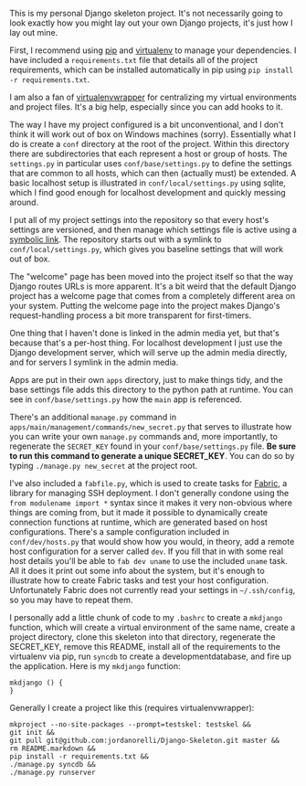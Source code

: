 This is my personal Django skeleton project.  It's not necessarily going to look exactly how you might lay out your own Django projects, it's just how I lay out mine.

First, I recommend using [pip](http://pypi.python.org/pypi/pip) and [virtualenv](http://pypi.python.org/pypi/virtualenv) to manage your dependencies.  I have included a `requirements.txt` file that details all of the project requirements, which can be installed automatically in pip using `pip install -r requirements.txt`.

I am also a fan of [virtualenvwrapper](http://pypi.python.org/pypi/virtualenvwrapper) for centralizing my virtual environments and project files.  It's a big help, especially since you can add hooks to it.

The way I have my project configured is a bit unconventional, and I don't think it will work out of box on Windows machines (sorry).  Essentially what I do is create a `conf` directory at the root of the project.  Within this directory there are subdirectories that each represent a host or group of hosts.  The `settings.py` in particular uses `conf/base/settings.py` to define the settings that are common to all hosts, which can then (actually must) be extended.  A basic localhost setup is illustrated in `conf/local/settings.py` using sqlite, which I find good enough for localhost development and quickly messing around.

I put all of my project settings into the repository so that every host's settings are versioned, and then manage which settings file is active using a [symbolic link](http://en.wikipedia.org/wiki/Symbolic_link).  The repository starts out with a symlink to `conf/local/settings.py`, which gives you baseline settings that will work out of box.

The "welcome" page has been moved into the project itself so that the way Django routes URLs is more apparent.  It's a bit weird that the default Django project has a welcome page that comes from a completely different area on your system.  Putting the welcome page into the project makes Django's request-handling process a bit more transparent for first-timers.

One thing that I haven't done is linked in the admin media yet, but that's because that's a per-host thing.  For localhost development I just use the Django development server, which will serve up the admin media directly, and for servers I symlink in the admin media.

Apps are put in their own `apps` directory, just to make things tidy, and the base settings file adds this directory to the python path at runtime.  You can see in `conf/base/settings.py` how the `main` app is referenced.

There's an additional `manage.py` command in `apps/main/management/commands/new_secret.py` that serves to illustrate how you can write your own `manage.py` commands and, more importantly, to regenerate the `SECRET_KEY` found in your `conf/base/settings.py` file.  **Be sure to run this command to generate a unique SECRET\_KEY**.  You can do so by typing `./manage.py new_secret` at the project root.

I've also included a `fabfile.py`, which is used to create tasks for [Fabric](http://docs.fabfile.org/en/1.2.2/index.html), a library for managing SSH deployment.  I don't generally condone using the `from modulename import *` syntax since it makes it very non-obvious where things are coming from, but it made it possible to dynamically create connection functions at runtime, which are generated based on host configurations.  There's a sample configuration included in `conf/dev/hosts.py` that would show how you would, in theory, add a remote host configuration for a server called `dev`.  If you fill that in with some real host details you'll be able to `fab dev uname` to use the included `uname` task.  All it does it print out some info about the system, but it's enough to illustrate how to create Fabric tasks and test your host configuration.  Unfortunately Fabric does not currently read your settings in `~/.ssh/config`, so you may have to repeat them.

I personally add a little chunk of code to my `.bashrc` to create a `mkdjango` function, which will create a virtual environment of the same name, create a project directory, clone this skeleton into that directory, regenerate the SECRET\_KEY, remove this README, install all of the requirements to the virtualenv via pip, run `syncdb` to create a developmentdatabase, and fire up the application.  Here is my `mkdjango` function:

    mkdjango () {
    }

Generally I create a project like this (requires virtualenvwrapper):

    mkproject --no-site-packages --prompt=testskel: testskel &&
    git init &&
    git pull git@github.com:jordanorelli/Django-Skeleton.git master &&
    rm README.markdown &&
    pip install -r requirements.txt &&
    ./manage.py syncdb &&
    ./manage.py runserver
